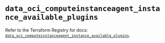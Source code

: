 # `data_oci_computeinstanceagent_instance_available_plugins`

Refer to the Terraform Registry for docs: [`data_oci_computeinstanceagent_instance_available_plugins`](https://registry.terraform.io/providers/oracle/oci/6.37.0/docs/data-sources/computeinstanceagent_instance_available_plugins).
